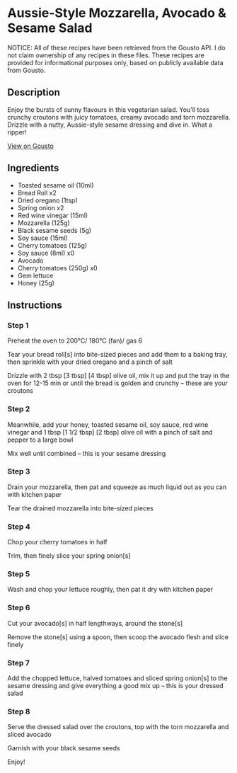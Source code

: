 # Aussie-Style Mozzarella, Avocado & Sesame Salad

NOTICE: All of these recipes have been retrieved from the Gousto API. I do not claim ownership of any recipes in these files. These recipes are provided for informational purposes only, based on publicly available data from Gousto.

## Description

Enjoy the bursts of sunny flavours in this vegetarian salad. You'll toss crunchy croutons with juicy tomatoes, creamy avocado and torn mozzarella. Drizzle with a nutty, Aussie-style sesame dressing and dive in. What a ripper!

[View on Gousto](https://www.gousto.co.uk/recipes/cookbook/aussie-mozzarella-avocado-sesame-salad)

## Ingredients

- Toasted sesame oil (10ml)
- Bread Roll x2
- Dried oregano (1tsp)
- Spring onion x2
- Red wine vinegar (15ml)
- Mozzarella (125g)
- Black sesame seeds (5g)
- Soy sauce (15ml)
- Cherry tomatoes (125g)
- Soy sauce (8ml) x0
- Avocado
- Cherry tomatoes (250g) x0
- Gem lettuce
- Honey (25g)

## Instructions


### Step 1

Preheat the oven to 200°C/ 180°C (fan)/ gas 6

Tear your bread roll[s] into bite-sized pieces and add them to a baking tray, then sprinkle with your dried oregano and a pinch of salt

Drizzle with 2 tbsp <span class="text-purple">[3 tbsp]</span> <span class="text-danger">[4 tbsp]</span> olive oil, mix it up and put the tray in the oven for 12-15 min or until the bread is golden and crunchy – these are your croutons


### Step 2

Meanwhile, add your honey, toasted sesame oil, soy sauce, red wine vinegar and 1 tbsp <span class="text-purple">[1 1/2 tbsp]</span> <span class="text-danger">[2 tbsp]</span> olive oil with a pinch of salt and pepper to a large bowl

Mix well until combined – this is your sesame dressing


### Step 3

Drain your mozzarella, then pat and squeeze as much liquid out as you can with kitchen paper

Tear the drained mozzarella into bite-sized pieces


### Step 4

Chop your cherry tomatoes in half

Trim, then finely slice your spring onion[s]


### Step 5

Wash and chop your lettuce roughly, then pat it dry with kitchen paper


### Step 6

Cut your avocado[s] in half lengthways, around the stone[s]

Remove the stone[s] using a spoon, then scoop the avocado flesh and slice finely


### Step 7

Add the chopped lettuce, halved tomatoes and sliced spring onion[s] to the sesame dressing and give everything a good mix up – this is your dressed salad

### Step 8

Serve the dressed salad over the croutons, top with the torn mozzarella and sliced avocado

Garnish with your black sesame seeds

Enjoy!

